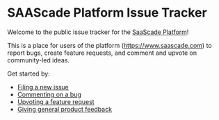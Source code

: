 # SAAScade Platform Issue Tracker
Welcome to the public issue tracker for the [SaaScade Platform](https://www.saascade.com/platform)!

This is a place for users of the platform (https://www.saascade.com) to report bugs, create feature requests, and comment and upvote on community-led ideas.

Get started by:
- [Filing a new issue](https://github.com/saascade/platform/issues/new/choose)
- [Commenting on a bug](https://github.com/saascade/platform/issues?q=is%3Aissue+is%3Aopen+label%3Akind%2Fbug)
- [Upvoting a feature request](https://github.com/saascade/platform/issues?q=is%3Aissue+is%3Aopen+label%3Akind%2Fenhancement)
- [Giving general product feedback](https://github.com/saascade/platform/issues/new?assignees=&labels=customer%2Ffeedback%2C+needs-triage&template=product-feedback.md&title=)
